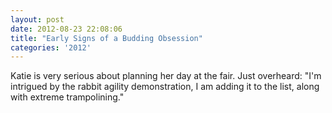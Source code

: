 ```yaml
---
layout: post
date: 2012-08-23 22:08:06
title: "Early Signs of a Budding Obsession"
categories: '2012'
---
```


Katie is very serious about planning her day at the fair.  Just overheard:  "I'm intrigued by the rabbit agility demonstration, I am adding it to the list, along with extreme trampolining."

